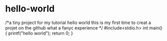 # hello-world
/*a tiny project for my tutorial
hello world 
this is my first time to creat a projet on the github 
what a fanyc experience
*/
#include<stdio.h>
int main()
{
  printf("hello world");
  return 0;
}
